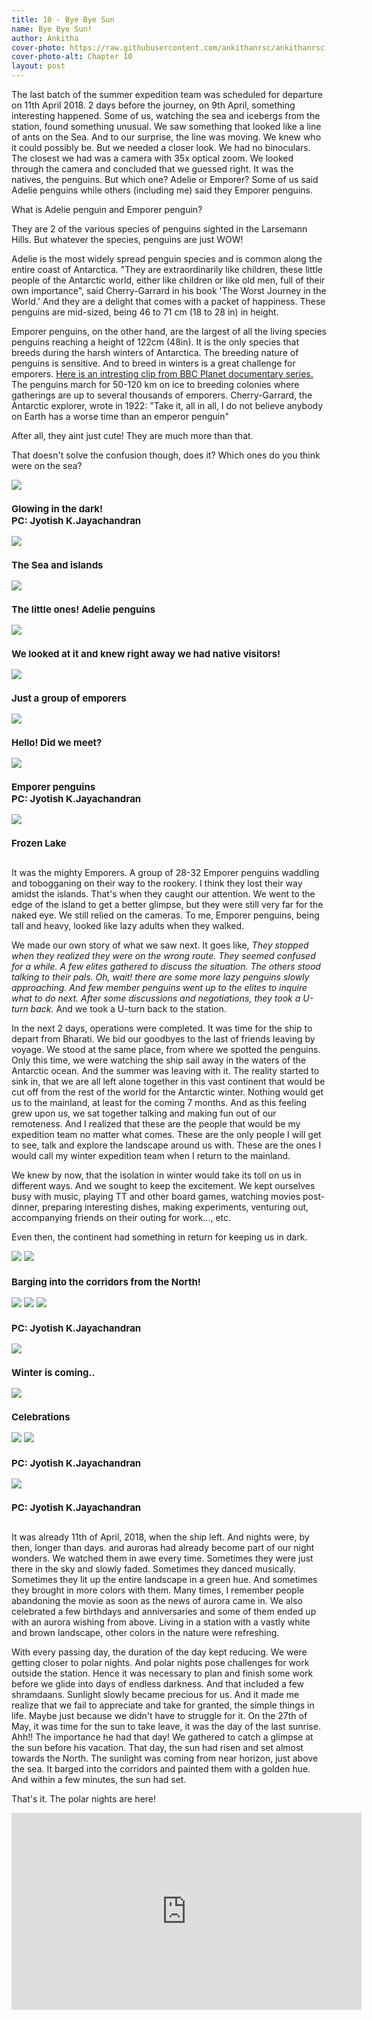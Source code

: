 ```yaml
---
title: 10 - Bye Bye Sun
name: Bye Bye Sun!
author: Ankitha
cover-photo: https://raw.githubusercontent.com/ankithanrsc/ankithanrsc.github.io/master/assets/images/ch10/ch10cover.JPG
cover-photo-alt: Chapter 10
layout: post
---
```

<div>
<p>The last batch of the summer expedition team was scheduled for departure on 11th April 2018. 2 days before the journey, on 9th April, something interesting happened. Some of us, watching the sea and icebergs from the station, found something unusual. We saw something that looked like a line of ants on the Sea. And to our surprise, the line was moving. We knew who it could possibly be. But we needed a closer look. We had no binoculars. The closest we had was a camera with 35x optical zoom. We looked through the camera and concluded that we guessed right. It was the natives, the penguins. But which one? Adelie or Emporer? Some of us said Adelie penguins while others (including me) said they Emporer penguins.</p>

<p>What is Adelie penguin and Emporer penguin?</p> 

<p>They are 2 of the various species of penguins sighted in the Larsemann Hills. But whatever the species, penguins are just WOW!</p>

<p>Adelie is the most widely spread penguin species and is common along the entire coast of Antarctica. "They are extraordinarily like children, these little people of the Antarctic world, either like children or like old men, full of their own importance", said Cherry-Garrard in his book 'The Worst Journey in the World.' And they are a delight that comes with a packet of happiness. These penguins are mid-sized, being 46 to 71 cm (18 to 28 in) in height.</p>

<p>Emporer penguins, on the other hand, are the largest of all the living species penguins reaching a height of 122cm (48in). It is the only species that breeds during the harsh winters of Antarctica. The breeding nature of penguins is sensitive. And to breed in winters is a great challenge for emporers. <a href="https://www.bbc.co.uk/programmes/p0036tyc">Here is an intresting clip from BBC Planet documentary series.</a> The penguins march for 50-120 km on ice to breeding colonies where gatherings are up to several thousands of emporers. Cherry-Garrard, the Antarctic explorer, wrote in 1922: "Take it, all in all, I do not believe anybody on Earth has a worse time than an emperor penguin"</p>

<p>After all, they aint just cute! They are much more than that.</p>

<p>That doesn't solve the confusion though, does it? Which ones do you think were on the sea? </p>
    
<div class="row"> 
  <div class="column">
    <img src="https://raw.githubusercontent.com/ankithanrsc/ankithanrsc.github.io/master/assets/images/ch10/ship.JPG">
      <h3 style="font-size:15px;">Glowing in the dark!<br>PC: Jyotish K.Jayachandran</h3>
    <img src="https://raw.githubusercontent.com/ankithanrsc/ankithanrsc.github.io/master/assets/images/ch10/findemporergrp.JPG">
      <h3 style="font-size:15px;">The Sea and islands</h3>
  </div>
  <div class="column">
    <img src="https://raw.githubusercontent.com/ankithanrsc/ankithanrsc.github.io/master/assets/images/ch10/adelie.JPG">
      <h3 style="font-size:15px;">The little ones! Adelie penguins</h3>
    <img src="https://raw.githubusercontent.com/ankithanrsc/ankithanrsc.github.io/master/assets/images/ch10/epingu.JPG">
      <h3 style="font-size:15px;">We looked at it and knew right away we had native visitors!</h3>
  </div> 
  <div class="column">
    <img src="https://raw.githubusercontent.com/ankithanrsc/ankithanrsc.github.io/master/assets/images/ch10/emporerPingus.JPG">
      <h3 style="font-size:15px;">Just a group of emporers</h3>  
    <img src="https://raw.githubusercontent.com/ankithanrsc/ankithanrsc.github.io/master/assets/images/ch10/helloPingu.JPG">
      <h3 style="font-size:15px;">Hello! Did we meet?</h3>  
  </div>
  <div class="column">
    <img src="https://raw.githubusercontent.com/ankithanrsc/ankithanrsc.github.io/master/assets/images/ch10/emporer.jpg">
      <h3 style="font-size:15px;">Emporer penguins<br>PC: Jyotish K.Jayachandran</h3>
    <img src="https://raw.githubusercontent.com/ankithanrsc/ankithanrsc.github.io/master/assets/images/ch10/frozenLake.JPG">
      <h3 style="font-size:15px;">Frozen Lake</h3>
  </div> 
</div>
<p></p>


<p>It was the mighty Emporers. A group of 28-32 Emporer penguins waddling and tobogganing on their way to the rookery. I think they lost their way amidst the islands. That's when they caught our attention. We went to the edge of the island to get a better glimpse, but they were still very far for the naked eye. We still relied on the cameras. To me, Emporer penguins, being tall and heavy, looked like lazy adults when they walked.</p>

<p>We made our own story of what we saw next. It goes like, <i>They stopped when they realized they were on the wrong route. They seemed confused for a while. A few elites gathered to discuss the situation. The others stood talking to their pals. Oh, wait! there are some more lazy penguins slowly approaching. And few member penguins went up to the elites to inquire what to do next. After some discussions and negotiations, they took a U-turn back.</i> And we took a U-turn back to the station.</p>


<p>In the next 2 days, operations were completed. It was time for the ship to depart from Bharati. We bid our goodbyes to the last of friends leaving by voyage. We stood at the same place, from where we spotted the penguins. Only this time, we were watching the ship sail away in the waters of the Antarctic ocean. And the summer was leaving with it. The reality started to sink in, that we are all left alone together in this vast continent that would be cut off from the rest of the world for the Antarctic winter. Nothing would get us to the mainland, at least for the coming 7 months. And as this feeling grew upon us, we sat together talking and making fun out of our remoteness. And I realized that these are the people that would be my expedition team no matter what comes. These are the only people I will get to see, talk and explore the landscape around us with. These are the ones I would call my winter expedition team when I return to the mainland.</p>

<p>We knew by now, that the isolation in winter would take its toll on us in different ways. And we sought to keep the excitement. We kept ourselves busy with music, playing TT and other board games, watching movies post-dinner, preparing interesting dishes, making experiments, venturing out, accompanying friends on their outing for work..., etc.</p>

<p>Even then, the continent had something in return for keeping us in dark.</p>

<div class="row"> 
  <div class="column">
    <img src="https://raw.githubusercontent.com/ankithanrsc/ankithanrsc.github.io/master/assets/images/ch10/ct.JPG">
    <img src="https://raw.githubusercontent.com/ankithanrsc/ankithanrsc.github.io/master/assets/images/ch10/sunCorr.JPG"> 
      <h3 style="font-size:15px;">Barging into the corridors from the North!</h3>
  </div>
  <div class="column">
    <img src="https://raw.githubusercontent.com/ankithanrsc/ankithanrsc.github.io/master/assets/images/ch10/ct2.JPG"> 
    <img src="https://raw.githubusercontent.com/ankithanrsc/ankithanrsc.github.io/master/assets/images/ch10/huesofsky.JPG">
    <img src="https://raw.githubusercontent.com/ankithanrsc/ankithanrsc.github.io/master/assets/images/ch10/aur3.JPG">
      <h3 style="font-size:15px;">PC: Jyotish K.Jayachandran</h3>
      
  </div>
  <div class="column">
    <img src="https://raw.githubusercontent.com/ankithanrsc/ankithanrsc.github.io/master/assets/images/ch10/lastsunrisenset.JPG">
      <h3 style="font-size:15px;">Winter is coming..</h3>
    <img src="https://raw.githubusercontent.com/ankithanrsc/ankithanrsc.github.io/master/assets/images/ch10/games.JPG">
      <h3 style="font-size:15px;">Celebrations</h3>
  </div> 
  <div class="column">
    <img src="https://raw.githubusercontent.com/ankithanrsc/ankithanrsc.github.io/master/assets/images/ch10/corridors.JPG">
    <img src="https://raw.githubusercontent.com/ankithanrsc/ankithanrsc.github.io/master/assets/images/ch10/aur1.JPG">
      <h3 style="font-size:15px;">PC: Jyotish K.Jayachandran</h3>
    <img src="https://raw.githubusercontent.com/ankithanrsc/ankithanrsc.github.io/master/assets/images/ch10/aur2.JPG">
      <h3 style="font-size:15px;">PC: Jyotish K.Jayachandran</h3>
  </div> 
</div>
<p></p>

<p>It was already 11th of April, 2018, when the ship left. And nights were, by then, longer than days. and auroras had already become part of our night wonders. We watched them in awe every time. Sometimes they were just there in the sky and slowly faded. Sometimes they danced musically. Sometimes they lit up the entire landscape in a green hue. And sometimes they brought in more colors with them. Many times, I remember people abandoning the movie as soon as the news of aurora came in. We also celebrated a few birthdays and anniversaries and some of them ended up with an aurora wishing from above. Living in a station with a vastly white and brown landscape, other colors in the nature were refreshing.</p>

<p>With every passing day, the duration of the day kept reducing. We were getting closer to polar nights. And polar nights pose challenges for work outside the station. Hence it was necessary to plan and finish some work before we glide into days of endless darkness. And that included a few shramdaans. Sunlight slowly became precious for us. And it made me realize that we fail to appreciate and take for granted, the simple things in life. Maybe just because we didn't have to struggle for it. On the 27th of May, it was time for the sun to take leave, it was the day of the last sunrise. Ahh!! The importance he had that day! We gathered to catch a glimpse at the sun before his vacation. That day, the sun had risen and set almost towards the North. The sunlight was coming from near horizon, just above the sea. It barged into the corridors and painted them with a golden hue. And within a few minutes, the sun had set.</p>

<p>That's it. The polar nights are here!</p>

<iframe width="560" height="315" src="https://www.youtube.com/embed/ZDz5NPX0-PE" frameborder="0" allow="accelerometer; autoplay; encrypted-media; gyroscope; picture-in-picture" allowfullscreen></iframe>


</div>